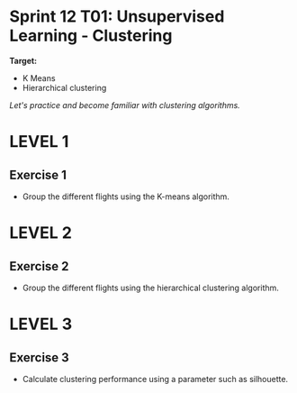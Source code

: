 # Sprint 12 T01: Unsupervised Learning - Clustering

**Target:**
* K Means
* Hierarchical clustering

_Let's practice and become familiar with clustering algorithms._

# LEVEL 1

 ## Exercise 1
  - Group the different flights using the K-means algorithm.

 # LEVEL 2
 
 ## Exercise 2
 - Group the different flights using the hierarchical clustering algorithm.
  
# LEVEL 3

## Exercise 3
 - Calculate clustering performance using a parameter such as silhouette.
